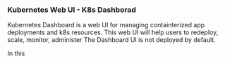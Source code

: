 
### Kubernetes Web UI - K8s Dashborad

Kubernetes Dashboard is a web UI for managing containterized app deployments and k8s resources. This web UI will help users to redeploy, scale, monitor, administer
The Dashboard UI is not deployed by default.

In this 
